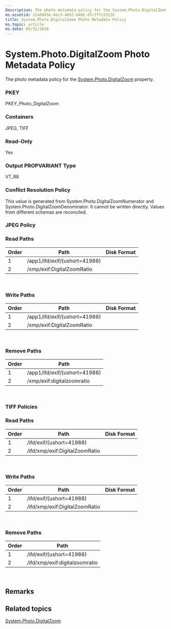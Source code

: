 ```yaml
---
Description: The photo metadata policy for the System.Photo.DigitalZoom property.
ms.assetid: 22a69d3e-4ec3-4652-b4bb-dfcfffc2322b
title: System.Photo.DigitalZoom Photo Metadata Policy
ms.topic: article
ms.date: 05/31/2018
---
```


# System.Photo.DigitalZoom Photo Metadata Policy

The photo metadata policy for the [System.Photo.DigitalZoom](https://msdn.microsoft.com/en-us/library/bb760412(VS.85).aspx) property.

### PKEY

PKEY\_Photo\_DigitalZoom

### Containers

JPEG, TIFF

### Read-Only

Yes

### Output PROPVARIANT Type

VT\_R8

### Conflict Resolution Policy

This value is generated from System.Photo.DigitalZoomNumerator and System.Photo.DigitalZoomDenominator. It cannot be written directly. Values from different schemas are reconciled.

### JPEG Policy

### Read Paths



| Order | Path                          | Disk Format |
|-------|-------------------------------|-------------|
| 1     | /app1/ifd/exif/{ushort=41988} |             |
| 2     | /xmp/exif:DigitalZoomRatio    |             |



 

### Write Paths



| Order | Path                          | Disk Format |
|-------|-------------------------------|-------------|
| 1     | /app1/ifd/exif/{ushort=41988} |             |
| 2     | /xmp/exif:DigitalZoomRatio    |             |



 

### Remove Paths



| Order | Path                          |
|-------|-------------------------------|
| 1     | /app1/ifd/exif/{ushort=41988} |
| 2     | /xmp/exif:digitalzoomratio    |



 

### TIFF Policies

### Read Paths



| Order | Path                           | Disk Format |
|-------|--------------------------------|-------------|
| 1     | /ifd/exif/{ushort=41988}       |             |
| 2     | /ifd/xmp/exif:DigitalZoomRatio |             |



 

### Write Paths



| Order | Path                           | Disk Format |
|-------|--------------------------------|-------------|
| 1     | /ifd/exif/{ushort=41988}       |             |
| 2     | /ifd/xmp/exif:DigitalZoomRatio |             |



 

### Remove Paths



| Order | Path                           |
|-------|--------------------------------|
| 1     | /ifd/exif/{ushort=41988}       |
| 2     | /ifd/xmp/exif:digitalzoomratio |



 

## Remarks

## Related topics

<dl> <dt>

[System.Photo.DigitalZoom](https://msdn.microsoft.com/en-us/library/bb760412(VS.85).aspx)
</dt> </dl>

 

 



